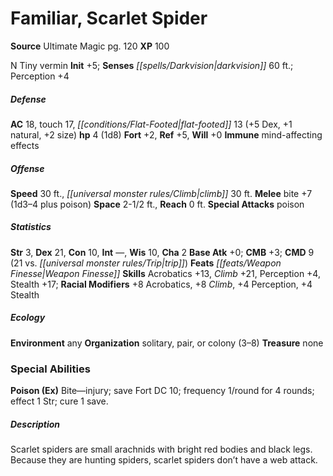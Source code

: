﻿---
cssclass: [monsters]
title1: Familiar, Scarlet Spider
title2: Scarlet Spider
CR: 1/4
sources:
- name: Ultimate Magic
  page: 120
  link: http://paizo.com/pathfinderRPG/v5748btpy8k8r
XP: 100
alignment: N
size: Tiny
type: vermin
initiative:
  bonus: 5
senses:
  darkvision: 60
AC:
  AC: 18
  touch: 17
  flat_footed: 13
  components:
    dex: 5
    natural: 1
    size: 2
HP:
  HP: 4
  long: 1d8
saves:
  fort: 2
  ref: 5
  will: 0
immunities:
- mind-affecting effects
speeds:
  base: 30
  climb: 30
attacks:
  melee:
  - - text: bite +7 (1d3-4 plus poison)
      entries:
      - - damage: 1d3-4
        - effect: poison
      attack: bite
      bonus:
      - 7
  special:
  - poison
space: 2.5
reach: 0
ability_scores:
  STR: 3
  DEX: 21
  CON: 10
  INT:
  WIS: 10
  CHA: 2
BAB: 0
CMB: 3
CMD: 9
CMD_other: 21 vs. trip
feats:
- is_bonus: true
  name: Weapon Finesse
skills:
  Acrobatics: 13
  Climb: 21
  Perception: 4
  Stealth: 17
  _racial_mods:
    Acrobatics:
      _: 8
    Climb:
      _: 8
    Perception:
      _: 4
    Stealth:
      _: 4
ecology:
  environment: any
  organization: solitary, pair, or colony (3-8)
  treasure_type: none
special_abilities:
  Poison (Ex): Bite-injury; save Fort DC 10; frequency 1/round for 4 rounds; effect
    1 Str; cure 1 save.
desc_long: Scarlet spiders are small arachnids with bright red bodies and black legs.
  Because they are hunting spiders, scarlet spiders don't have a web attack.

---

# Familiar, Scarlet Spider

**Source** Ultimate Magic pg. 120
**XP** 100

N Tiny vermin 
**Init** +5; **Senses** _[[spells/Darkvision|darkvision]]_ 60 ft.; Perception +4

##### Defense

**AC** 18, touch 17, _[[conditions/Flat-Footed|flat-footed]]_ 13 (+5 Dex, +1 natural, +2 size)
**hp** 4 (1d8)
**Fort** +2, **Ref** +5, **Will** +0
**Immune** mind-affecting effects

##### Offense
**Speed** 30 ft., _[[universal monster rules/Climb|climb]]_ 30 ft.
**Melee** bite +7 (1d3–4 plus poison)
**Space** 2-1/2 ft., **Reach** 0 ft.
**Special Attacks** poison

##### Statistics
**Str** 3, **Dex** 21, **Con** 10, **Int** —, **Wis** 10, **Cha** 2
**Base Atk** +0; **CMB** +3; **CMD** 9 (21 vs. _[[universal monster rules/Trip|trip]]_)
**Feats** _[[feats/Weapon Finesse|Weapon Finesse]]_
**Skills** Acrobatics +13, _Climb_ +21, Perception +4, Stealth +17; **Racial Modifiers** +8 Acrobatics, +8 _Climb_, +4 Perception, +4 Stealth

##### Ecology

**Environment** any
**Organization** solitary, pair, or colony (3–8)
**Treasure** none

### Special Abilities

**Poison (Ex)** Bite—injury; save Fort DC 10; frequency 1/round for 4 rounds; effect 1 Str; cure 1 save.

##### Description

Scarlet spiders are small arachnids with bright red bodies and black legs. Because they are hunting spiders, scarlet spiders don’t have a web attack.